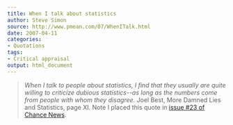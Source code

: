 ```yaml
---
title: When I talk about statistics
author: Steve Simon
source: http://www.pmean.com/07/WhenITalk.html
date: 2007-04-11
categories:
- Quotations
tags:
- Critical appraisal
output: html_document
---
```

> *When I talk to people about statistics, I find that they usually are
> quite willing to criticize dubious statistics\--as long as the numbers
> come from people with whom they disagree.* Joel Best, More Damned Lies
> and Statistics, page XI. Note I placed this quote in [issue \#23 of
> Chance
> News](http://chance.dartmouth.edu/chancewiki/index.php/Chance_News_23).

